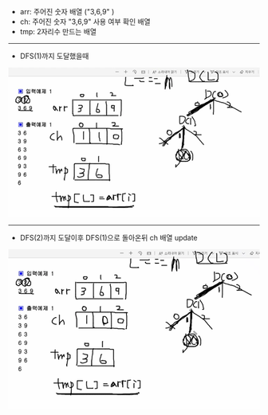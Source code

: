 * arr: 주어진 숫자 배열 ("3,6,9" )
* ch: 주어진 숫자 "3,6,9" 사용 여부 확인 배열
* tmp: 2자리수 만드는 배열

---

* DFS(1)까지 도달했을때


![](2021-10-27-10-19-57.png)

---

* DFS(2)까지 도달이후 DFS(1)으로 돌아온뒤 ch 배열 update


![](2021-10-27-10-20-09.png)
